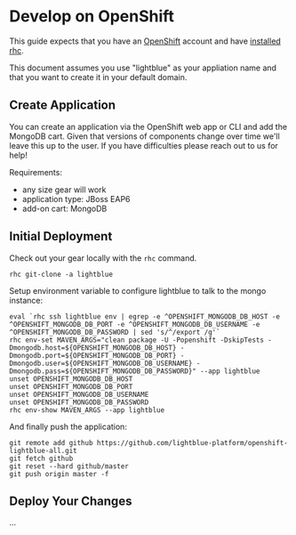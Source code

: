 # Develop on OpenShift

This guide expects that you have an [OpenShift](https://www.openshift.com/) account and have [installed rhc](https://www.openshift.com/developers/rhc-client-tools-install).

This document assumes you use "lightblue" as your appliation name and that you want to create it in your default domain.

## Create Application
You can create an application via the OpenShift web app or CLI and add the MongoDB cart.  Given that versions of components change over time we'll leave this up to the user.  If you have difficulties please reach out to us for help!

Requirements:
* any size gear will work
* application type: JBoss EAP6
* add-on cart: MongoDB

## Initial Deployment

Check out your gear locally with the ```rhc``` command.
```
rhc git-clone -a lightblue
```

Setup environment variable to configure lightblue to talk to the mongo instance:
```
eval `rhc ssh lightblue env | egrep -e ^OPENSHIFT_MONGODB_DB_HOST -e ^OPENSHIFT_MONGODB_DB_PORT -e ^OPENSHIFT_MONGODB_DB_USERNAME -e ^OPENSHIFT_MONGODB_DB_PASSWORD | sed 's/^/export /g'`
rhc env-set MAVEN_ARGS="clean package -U -Popenshift -DskipTests -Dmongodb.host=${OPENSHIFT_MONGODB_DB_HOST} -Dmongodb.port=${OPENSHIFT_MONGODB_DB_PORT} -Dmongodb.user=${OPENSHIFT_MONGODB_DB_USERNAME} -Dmongodb.pass=${OPENSHIFT_MONGODB_DB_PASSWORD}" --app lightblue
unset OPENSHIFT_MONGODB_DB_HOST
unset OPENSHIFT_MONGODB_DB_PORT
unset OPENSHIFT_MONGODB_DB_USERNAME
unset OPENSHIFT_MONGODB_DB_PASSWORD
rhc env-show MAVEN_ARGS --app lightblue
```

And finally push the application:
```
git remote add github https://github.com/lightblue-platform/openshift-lightblue-all.git
git fetch github
git reset --hard github/master
git push origin master -f
```

## Deploy Your Changes
...
